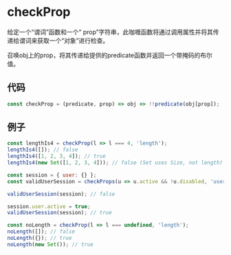 # checkProp

给定一个“谓词”函数和一个“ prop”字符串，此咖喱函数将通过调用属性并将其传递给谓词来获取一个“对象”进行检查。

召唤obj上的prop，将其传递给提供的predicate函数并返回一个带掩码的布尔值。

## 代码

```js
const checkProp = (predicate, prop) => obj => !!predicate(obj[prop]);
```

## 例子

```js
const lengthIs4 = checkProp(l => l === 4, 'length');
lengthIs4([]); // false
lengthIs4([1, 2, 3, 4]); // true
lengthIs4(new Set([1, 2, 3, 4])); // false (Set uses Size, not length)

const session = { user: {} };
const validUserSession = checkProps(u => u.active && !u.disabled, 'user');

validUserSession(session); // false

session.user.active = true;
validUserSession(session); // true

const noLength = checkProp(l => l === undefined, 'length');
noLength([]); // false
noLength({}); // true
noLength(new Set()); // true
```
